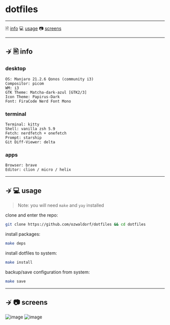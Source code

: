 # dotfiles

---

🖹 [info](#--info)
💻 [usage](#--usage) 
📷 [screens](#--screens)

---

## ↛ 🖹 info

### desktop

```
OS: Manjaro 21.2.6 Qonos (community i3)
Compositor: picom
WM: i3
GTK Theme: Matcha-dark-azul [GTK2/3]
Icon Theme: Papirus-Dark
Font: FiraCode Nerd Font Mono
```

### terminal
```
Terminal: kitty
Shell: vanilla zsh 5.9
Fetch: nerdfetch + onefetch
Prompt: starship
Git Diff-Viewer: delta
```

### apps
```
Browser: brave
Editor: clion / micro / helix
```

---

## ↛ 💻 usage

> Note: you will need `make` and `yay` installed

clone and enter the repo:

```sh
git clone https://github.com/ozwaldorf/dotfiles && cd dotfiles
```

install packages:
```sh
make deps
```

install dotfiles to system:

```sh
make install
```

backup/save configuration from system:

```sh
make save
```

---

## ↛ 📷 screens

![image](https://user-images.githubusercontent.com/8976745/211140304-826de384-d901-4368-8c63-dc44a5d3ea9b.png)
![image](https://user-images.githubusercontent.com/8976745/211140344-0457a13e-3e92-43fc-9c22-8bc4875331c0.png)
